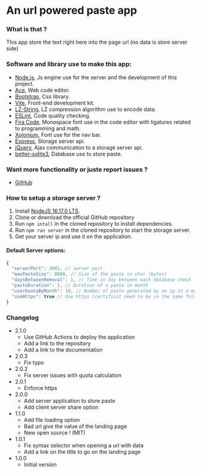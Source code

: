 # An url powered paste app

### What is that ?

This app store the text right here into the page url (no data is store server side)

### Software and library use to make this app:

+ [Node.js](https://nodejs.org/en/), Js engine use for the server and the development of this project.
+ [Ace](https://ace.c9.io), Web code editor.
+ [Bootstrap](https://getbootstrap.com), Css library.
+ [Vite](https://vitejs.dev), Front-end development kit.
+ [LZ-String](https://www.npmjs.com/package/lz-string), LZ compression algorithm use to encode data.
+ [ESLint](https://eslint.org), Code quality checking.
+ [Fira Code](https://github.com/tonsky/FiraCode), Monospace font use in the code editor with ligatures related to programming and math.
+ [Xolonium](https://fontlibrary.org/en/font/xolonium), Font use for the nav bar.
+ [Express](https://expressjs.com), Storage server api.
+ [jQuery](https://jquery.com), Ajax communication to a storage server api.
+ [better-sqlite3](https://github.com/WiseLibs/better-sqlite3), Database use to store paste.

### Want more functionality or juste report issues ?

+ [GitHub](https://github.com/AlasDiablo/Paste)

### How to setup a storage server ?

1. Install [NodeJS 16.17.0 LTS](https://nodejs.org/en/).
2. Clone or download the official GitHub repository
3. Run `npm intall` in the cloned repository to install dependencies.
4. Run `npm run server` in the cloned repository to start the storage server.
5. Get your server ip and use it on the application.

#### Default Server options:
```js
{
  "serverPort": 3001, // server port
  "maxPasteSize": 8000, // Size of the paste in char (bytes)
  "daysBetweenRemoval": 1, // Time in day between each database check
  "pasteDuration": 1, // Duration of a paste in month
  "userQuotaByMonth": 10, // Number of paste generated by an ip in a month
  "useHttps": true // Use https (certificat need to be in the same folder)
}
```

### Changelog

+ 2.1.0
  + Use GitHub Actions to deploy the application
  + Add a link to the repository
  + Add a link to the documentation
+ 2.0.3
    + Fix typo
+ 2.0.2
    + Fix server issues with quota calculation
+ 2.0.1
    + Enforce https
+ 2.0.0
    + Add server application to store paste
    + Add client server share option
+ 1.1.0
    + Add file loading option
    + Bad url give the value of the landing page
    + New open source ! (MIT)
+ 1.0.1
    + Fix syntax selector when opening a url with data
    + Add a link on the title to go on the landing page
+ 1.0.0
    + Initial version

